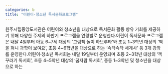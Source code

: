 ```yaml
---
categories: b
title: "어린이·청소년 독서문화프로그램"
---
```

원주시립중앙도서관은 어린이와 청소년을 대상으로 독서문화 활동 향유 기회를 제공하기 위해 다양한 주제의 하반기 프로그램을 연령별로 운영한다.어린이 독서문화 프로그램은 내달 4일부터 아동 6~7세 대상의 ‘그림책 놀이 하브루타’와 초등 1~3학년 대상의 ‘책을 펴니 과학이 보여요’, 초등 4~6학년을 대상으로 하는 ‘속닥속닥 세계사’ 등 3개 강좌를 운영한다.어린이·청소년 독서회는 내달 19일부터 운영되며 초등 2~3학년 대상의 ‘책꾸러기 독서회’, 초등 4~5학년 대상의 ‘꿈자람 독서회’, 중등 1~3학년 및 청소년을 대상으로 하는